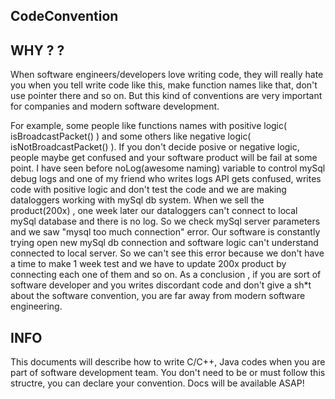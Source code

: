 ## CodeConvention

## WHY ? ? 
When software engineers/developers love writing code, they will really hate you when you tell write code like this, make function names like that, don't use pointer there and so on. But this kind of conventions are very important for companies and modern software development. 

For example, some people like functions names with positive logic( isBroadcastPacket() ) and some others like negative logic( isNotBroadcastPacket() ). If you don't decide posive or negative logic, people maybe get confused and your software product will be fail at some point. I have seen before noLog(awesome naming) variable to control mySql debug logs and one of my friend who writes logs API gets confused, writes code with positive logic and don't test the code and we are making dataloggers working with mySql db system. When we sell the product(200x) , one week later our dataloggers can't connect to local mySql database and there is no log. So we check mySql server parameters and we saw "mysql too much connection" error. Our software is constantly trying open new mySql db connection and software logic can't understand connected to local server. So we can't see this error because we don't have a time to make 1 week test and we have to update 200x product by connecting each one of them and so on. 
As a conclusion , if you are sort of software developer and you writes discordant code and don't give a sh*t about the software convention, you are far away from modern software engineering.


## INFO
This documents will describe how to write C/C++, Java codes when you are part of software development team. You don't need to be or must follow this structre, you can declare your convention. Docs will be available ASAP!
